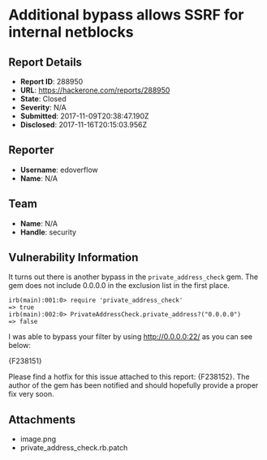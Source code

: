 # Additional bypass allows SSRF for internal netblocks

## Report Details
- **Report ID**: 288950
- **URL**: https://hackerone.com/reports/288950
- **State**: Closed
- **Severity**: N/A
- **Submitted**: 2017-11-09T20:38:47.190Z
- **Disclosed**: 2017-11-16T20:15:03.956Z

## Reporter
- **Username**: edoverflow
- **Name**: N/A

## Team
- **Name**: N/A
- **Handle**: security

## Vulnerability Information
It turns out there is another bypass in the `private_address_check` gem. The gem does not include 0.0.0.0 in the exclusion list in the first place.

```
irb(main):001:0> require 'private_address_check'
=> true
irb(main):002:0> PrivateAddressCheck.private_address?("0.0.0.0")
=> false
```

I was able to bypass your filter by using http://0.0.0.0:22/ as you can see below:

{F238151}

Please find a hotfix for this issue attached to this report: {F238152}. The author of the gem has been notified and should hopefully provide a proper fix very soon.



## Attachments
- image.png
- private_address_check.rb.patch
